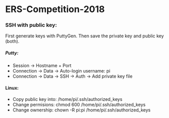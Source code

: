 # ERS-Competition-2018

### SSH with public key:
First generate keys with PuttyGen. Then save the private key and public key (both).  
##### Putty:
  - Session -> Hostname + Port
  - Connection -> Data -> Auto-login username: pi
  - Connection -> Data -> SSH -> Auth -> Add private key file
#### Linux:
  - Copy public key into: /home/pi/.ssh/authorized_keys
  - Change permisions: chmod 600 /home/pi/.ssh/authorized_keys
  - Change ownership: chown -R pi:pi /home/pi/.ssh/authorized_keys
